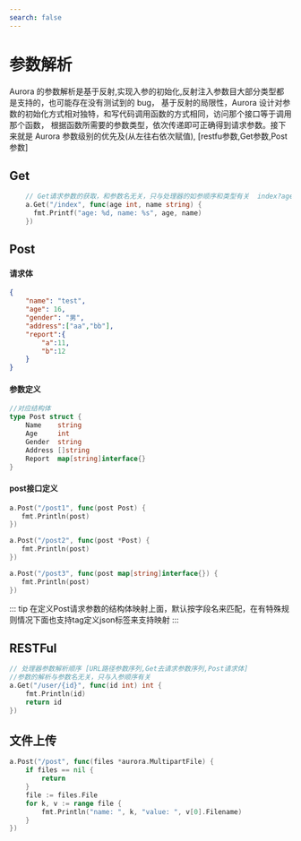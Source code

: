 ```yaml
---
search: false
---
```

# 参数解析
Aurora 的参数解析是基于反射,实现入参的初始化,反射注入参数目大部分类型都是支持的，也可能存在没有测试到的 bug， 
基于反射的局限性，Aurora 设计对参数的初始化方式相对独特，和写代码调用函数的方式相同，访问那个接口等于调用那个函数， 
根据函数所需要的参数类型，依次传递即可正确得到请求参数。接下来就是 Aurora 参数级别的优先及(从左往右依次赋值), [restfu参数,Get参数,Post参数]
## Get
```go
    // Get请求参数的获取，和参数名无关，只与处理器的如参顺序和类型有关  index?age=11&name=test
    a.Get("/index", func(age int, name string) {
      fmt.Printf("age: %d, name: %s", age, name)
    })
```
## Post
#### 请求体
```json
{
    "name": "test",
    "age": 16,
    "gender": "男",
    "address":["aa","bb"],
    "report":{
    	"a":11,
    	"b":12
    }
}
```
#### 参数定义
```go
//对应结构体
type Post struct {
    Name    string
    Age     int
    Gender  string
    Address []string
    Report  map[string]interface{}
}
```

#### post接口定义
```go
a.Post("/post1", func(post Post) {
   fmt.Println(post)
})

a.Post("/post2", func(post *Post) {
   fmt.Println(post)
})

a.Post("/post3", func(post map[string]interface{}) {
   fmt.Println(post)
})
```
::: tip
在定义Post请求参数的结构体映射上面，默认按字段名来匹配，在有特殊规则情况下面也支持tag定义json标签来支持映射
:::

## RESTFul
```go
// 处理器参数解析顺序 [URL路径参数序列,Get去请求参数序列,Post请求体]
//参数的解析与参数名无关，只与入参顺序有关
a.Get("/user/{id}", func(id int) int {
    fmt.Println(id)
    return id
})
```

## 文件上传
```go
a.Post("/post", func(files *aurora.MultipartFile) {
	if files == nil {
		return
	}
	file := files.File
	for k, v := range file {
		fmt.Println("name: ", k, "value: ", v[0].Filename)
	}
})
```

